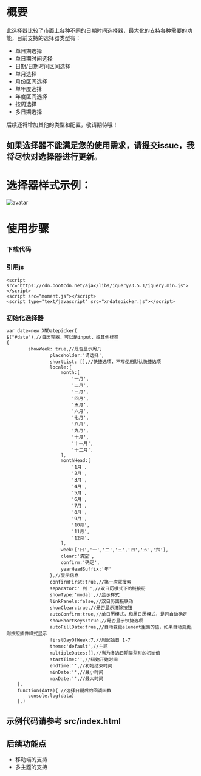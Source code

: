 # 概要
此选择器比较了市面上各种不同的日期时间选择器，最大化的支持各种需要的功能，目前支持的选择器类型有：
+ 单日期选择
+ 单日期时间选择
+ 日期/日期时间区间选择
+ 单月选择
+ 月份区间选择
+ 单年度选择
+ 年度区间选择
+ 按周选择
+ 多日期选择

后续还将增加其他的类型和配置，敬请期待哦！

## 如果选择器不能满足您的使用需求，请提交issue，我将尽快对选择器进行更新。

# 选择器样式示例：
![avatar](https://raw.githubusercontent.com/fanaiai/xndatepicker/main/img/%E4%BC%81%E4%B8%9A%E5%BE%AE%E4%BF%A1%E6%88%AA%E5%9B%BE_16098368986650.png)
# 使用步骤
### 下载代码
### 引用js
    <script src="https://cdn.bootcdn.net/ajax/libs/jquery/3.5.1/jquery.min.js"></script>
    <script src="moment.js"></script>
    <script type="text/javascript" src="xndatepicker.js"></script>
    
### 初始化选择器
    var date=new XNDatepicker(
    $("#date"),//日历容器，可以是input，或其他标签
    {
            showWeek: true,//是否显示周几
                    placeholder:'请选择',
                    shortList: [],//快捷选项，不写使用默认快捷选项
                    locale:{
                        month:[
                            '一月',
                            '二月',
                            '三月',
                            '四月',
                            '五月',
                            '六月',
                            '七月',
                            '八月',
                            '九月',
                            '十月',
                            '十一月',
                            '十二月',
                        ],
                        monthHead:[
                            '1月',
                            '2月',
                            '3月',
                            '4月',
                            '5月',
                            '6月',
                            '7月',
                            '8月',
                            '9月',
                            '10月',
                            '11月',
                            '12月',
                        ],
                        week:['日','一','二','三','四','五','六'],
                        clear:'清空',
                        confirm:'确定',
                        yearHeadSuffix:'年'
                    },//显示信息
                    confirmFirst:true,//第一次就搜索
                    separator:' 到 ',//双日历模式下的链接符
                    showType:'modal',//显示样式
                    linkPanels:false,//双日历面板联动
                    showClear:true,//是否显示清除按钮
                    autoConfirm:true,//单日历模式，和周日历模式，是否自动确定
                    showShortKeys:true,//是否显示快捷选项
                    autoFillDate:true,//自动变更element里面的值，如果自动变更，则按照插件样式显示
                    firstDayOfWeek:7,//周起始日 1-7
                    theme:'default',//主题
                    multipleDates:[],//当为多选日期类型时的初始值
                    startTime:'',//初始开始时间
                    endTime:'',//初始结束时间
                    minDate:'',//最小时间
                    maxDate:'',//最大时间
        },
        function(data){ //选择日期后的回调函数
            console.log(data)
        },)
## 示例代码请参考 src/index.html
## 后续功能点
+ 移动端的支持
+ 多主题的支持
